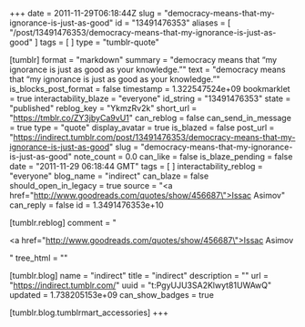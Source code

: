 +++
date = 2011-11-29T06:18:44Z
slug = "democracy-means-that-my-ignorance-is-just-as-good"
id = "13491476353"
aliases = [ "/post/13491476353/democracy-means-that-my-ignorance-is-just-as-good" ]
tags = [ ]
type = "tumblr-quote"

[tumblr]
format = "markdown"
summary = "democracy means that “my ignorance is just as good as your knowledge.”"
text = "democracy means that &ldquo;my ignorance is just as good as your knowledge.”"
is_blocks_post_format = false
timestamp = 1.322547524e+09
bookmarklet = true
interactability_blaze = "everyone"
id_string = "13491476353"
state = "published"
reblog_key = "YkmzRv2k"
short_url = "https://tmblr.co/ZY3jbyCa9vU1"
can_reblog = false
can_send_in_message = true
type = "quote"
display_avatar = true
is_blazed = false
post_url = "https://indirect.tumblr.com/post/13491476353/democracy-means-that-my-ignorance-is-just-as-good"
slug = "democracy-means-that-my-ignorance-is-just-as-good"
note_count = 0.0
can_like = false
is_blaze_pending = false
date = "2011-11-29 06:18:44 GMT"
tags = [ ]
interactability_reblog = "everyone"
blog_name = "indirect"
can_blaze = false
should_open_in_legacy = true
source = "<a href=\"http://www.goodreads.com/quotes/show/456687\">Issac Asimov</a>"
can_reply = false
id = 1.3491476353e+10

[tumblr.reblog]
comment = "<p><a href=\"http://www.goodreads.com/quotes/show/456687\">Issac Asimov</a></p>"
tree_html = ""

[tumblr.blog]
name = "indirect"
title = "indirect"
description = ""
url = "https://indirect.tumblr.com/"
uuid = "t:PgyUJU3SA2Klwyt81UWAwQ"
updated = 1.738205153e+09
can_show_badges = true

[tumblr.blog.tumblrmart_accessories]
+++
